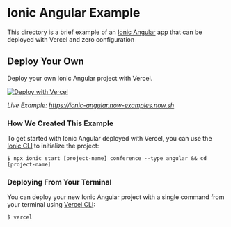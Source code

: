 # Ionic Angular Example

This directory is a brief example of an [Ionic Angular](https://ionicframework.com/docs/angular/overview) app that can be deployed with Vercel and zero configuration

## Deploy Your Own

Deploy your own Ionic Angular project with Vercel.

[![Deploy with Vercel](https://vercel.com/button)](https://vercel.com/import/project?template=https://github.com/zeit/now/tree/master/examples/ionic-angular)

_Live Example: https://ionic-angular.now-examples.now.sh_

### How We Created This Example

To get started with Ionic Angular deployed with Vercel, you can use the [Ionic CLI](https://ionicframework.com/docs/cli) to initialize the project:

```shell
$ npx ionic start [project-name] conference --type angular && cd [project-name]
```

### Deploying From Your Terminal

You can deploy your new Ionic Angular project with a single command from your terminal using [Vercel CLI](https://vercel.com/download):

```shell
$ vercel
```
